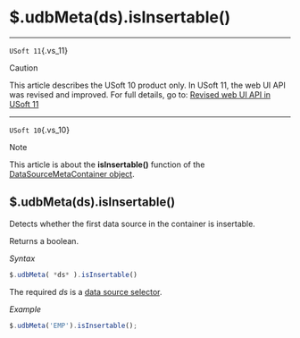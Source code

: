 # $.udbMeta(ds).isInsertable()



----

`USoft 11`{.vs_11}

> [!CAUTION]
> This article describes the USoft 10 product only.
> In USoft 11, the web UI API was revised and improved. For full details, go to:
> [Revised web UI API in USoft 11](/docs/Web%20and%20app%20UIs/UDB%20udb/Revised%20web%20UI%20API%20in%20USoft%2011.md)

----

`USoft 10`{.vs_10}

> [!NOTE]
> This article is about the **isInsertable()** function of the [DataSourceMetaContainer object](/docs/Web%20and%20app%20UIs/UDB%20DataSourceMetaContainer).

## **$.udbMeta(ds).isInsertable()**

Detects whether the first data source in the container is insertable.

Returns a boolean.

*Syntax*

```js
$.udbMeta( *ds* ).isInsertable()
```

The required *ds* is a [data source selector](/docs/Web%20and%20app%20UIs/UDB%20DataSourceMetaContainer/UDB%20DataSourceMetaContainer%20object.md).

*Example*

```js
$.udbMeta('EMP').isInsertable();
```

 